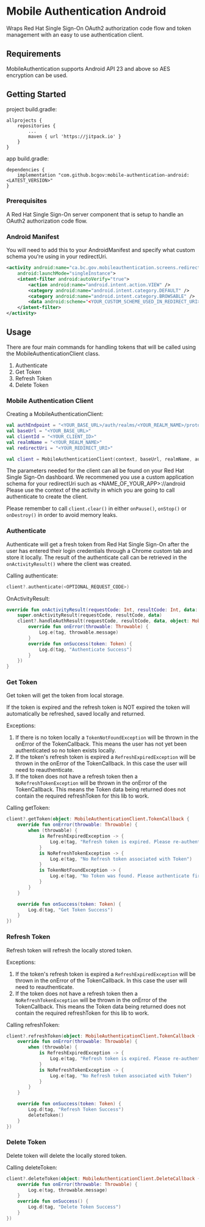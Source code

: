 # Mobile Authentication Android
Wraps Red Hat Single Sign-On OAuth2 authorization code flow and token management with an easy to use authentication client.

## Requirements
MobileAuthentication supports Android API 23 and above so AES encryption can be used.

## Getting Started
project build.gradle:
```
allprojects {
	repositories {
		...
		maven { url 'https://jitpack.io' }
	}
}
```
	
app build.gradle:
```
dependencies {
	implementation "com.github.bcgov:mobile-authentication-android:<LATEST_VERSION>"
}
```

### Prerequisites
A Red Hat Single Sign-On server component that is setup to handle an OAuth2 authorization code flow.

### Android Manifest
You will need to add this to your AndroidManifest and specify what custom schema you're using in your redirectUri.
```xml
<activity android:name="ca.bc.gov.mobileauthentication.screens.redirect.RedirectActivity"
	android:launchMode="singleInstance">
	<intent-filter android:autoVerify="true">
		<action android:name="android.intent.action.VIEW" />
		<category android:name="android.intent.category.DEFAULT" />
		<category android:name="android.intent.category.BROWSABLE" />
		<data android:scheme="<YOUR_CUSTOM_SCHEME_USED_IN_REDIRECT_URI>" />
	</intent-filter>
</activity>
```

## Usage
There are four main commands for handling tokens that will be called using the MobileAuthenticationClient class.
1. Authenticate
2. Get Token
3. Refresh Token
4. Delete Token

### Mobile Authentication Client
Creating a MobileAuthenticationClient:
```kotlin
val authEndpoint = "<YOUR_BASE_URL>/auth/realms/<YOUR_REALM_NAME>/protocol/openid-connect/auth"
val baseUrl = "<YOUR_BASE_URL>"
val clientId = "<YOUR_CLIENT_ID>"
val realmName = "<YOUR_REALM_NAME>"
val redirectUri = "<YOUR_REDIRECT_URI>"

val client = MobileAuthenticationClient(context, baseUrl, realmName, authEndpoint, redirectUri, clientId)
```
The parameters needed for the client can all be found on your Red Hat Single Sign-On dashboard.
We recommened you use a custom application schema for your redirectUri such as <NAME_OF_YOUR_APP>://android
Please use the context of the activity in which you are going to call authenticate to create the client.

Please remember to call `client.clear()` in either `onPause()`, `onStop()` or `onDestroy()` in order to avoid memory leaks.

### Authenticate
Authenticate will get a fresh token from Red Hat Single Sign-On after the user has entered their login credentials through a Chrome custom tab and store it locally.
The result of the authenticate call can be retrieved in the `onActivityResult()` where the client was created.

Calling authenticate:
```kotlin
client?.authenticate(<OPTIONAL_REQUEST_CODE>)
```

OnActivityResult:
```kotlin
override fun onActivityResult(requestCode: Int, resultCode: Int, data: Intent?) {
	super.onActivityResult(requestCode, resultCode, data)
	client?.handleAuthResult(requestCode, resultCode, data, object: MobileAuthenticationClient.TokenCallback {
		override fun onError(throwable: Throwable) {
			Log.e(tag, throwable.message)
		}
		override fun onSuccess(token: Token) {
			Log.d(tag, "Authenticate Success")
		}
	})
}
```

### Get Token
Get token will get the token from local storage.

If the token is expired and the refresh token is NOT expired the token will automatically be refreshed, saved locally and returned.

Exceptions:
1. If there is no token locally a `TokenNotFoundException` will be thrown in the onError of the TokenCallback. This means the user has not yet been authenticated so no token exists locally.
2. If the token's refresh token is expired a `RefreshExpiredException` will be thrown in the onError of the TokenCallback. In this case the user will need to reauthenticate.
3. If the token does not have a refresh token then a `NoRefreshTokenException` will be thrown in the onError of the TokenCallback. This means the Token data being returned does not contain the required refreshToken for this lib to work.

Calling getToken:
```kotlin
client?.getToken(object: MobileAuthenticationClient.TokenCallback {
	override fun onError(throwable: Throwable) {
		when (throwable) {
			is RefreshExpiredException -> {
				Log.e(tag, "Refresh token is expired. Please re-authenticate.")
			}
			is NoRefreshTokenException -> {
				Log.e(tag, "No Refresh token associated with Token")
			}
			is TokenNotFoundException -> {
				Log.e(tag, "No Token was found. Please authenticate first.")
			}
		}
	}

	override fun onSuccess(token: Token) {
		Log.d(tag, "Get Token Success")
	}
})
```

### Refresh Token
Refresh token will refresh the locally stored token.

Exceptions:
1. If the token's refresh token is expired a `RefreshExpiredException` will be thrown in the onError of the TokenCallback. In this case the user will need to reauthenticate.
2. If the token does not have a refresh token then a `NoRefreshTokenException` will be thrown in the onError of the TokenCallback. This means the Token data being returned does not contain the required refreshToken for this lib to work.

Calling refreshToken:
```kotlin
client?.refreshToken(object: MobileAuthenticationClient.TokenCallback {
	override fun onError(throwable: Throwable) {
		when (throwable) {
			is RefreshExpiredException -> {
				Log.e(tag, "Refresh token is expired. Please re-authenticate.")
			}
			is NoRefreshTokenException -> {
				Log.e(tag, "No Refresh token associated with Token")
			}
		}
	}

	override fun onSuccess(token: Token) {
		Log.d(tag, "Refresh Token Success")
		deleteToken()
	}
})
```

### Delete Token
Delete token will delete the locally stored token.

Calling deleteToken:
```kotlin
client?.deleteToken(object: MobileAuthenticationClient.DeleteCallback {
    override fun onError(throwable: Throwable) {
        Log.e(tag, throwable.message)
    }
    override fun onSuccess() {
        Log.d(tag, "Delete Token Success")
    }
})
```
